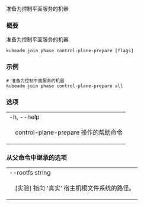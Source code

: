 

准备为控制平面服务的机器


### 概要


准备为控制平面服务的机器

```
kubeadm join phase control-plane-prepare [flags]
```


### 示例

```
# 准备为控制平面服务的机器
kubeadm join phase control-plane-prepare all
```


### 选项

   <table style="width: 100%; table-layout: fixed;">
<colgroup>
<col span="1" style="width: 10px;" />
<col span="1" />
</colgroup>
<tbody>

<tr>
<td colspan="2">-h, --help</td>
</tr>
<tr>
<td></td><td style="line-height: 130%; word-wrap: break-word;">
<p>
control-plane-prepare 操作的帮助命令
</p>
</td>
</tr>

</tbody>
</table>


### 从父命令中继承的选项

   <table style="width: 100%; table-layout: fixed;">
<colgroup>
<col span="1" style="width: 10px;" />
<col span="1" />
</colgroup>
<tbody>

<tr>
<td colspan="2">--rootfs string</td>
</tr>
<tr>
<td></td><td style="line-height: 130%; word-wrap: break-word;">
<p>
[实验] 指向 '真实' 宿主机根文件系统的路径。
</p>
</td>
</tr>

</tbody>
</table>
